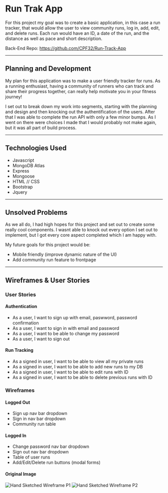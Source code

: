 # Run Trak App
For this project my goal was to create a basic application, in this case a run
tracker, that would allow the user to view community runs, log in, add, edit,
and delete runs. Each run would have an ID, a date of the run, and the distance
as well as pace and short description.

Back-End Repo: https://github.com/CPF32/Run-Track-App

- - - -

## Planning and Development
My plan for this application was to make a user friendly tracker for runs.
As a running enthusiast, having a community of runners who can track and share
their progress together, can really help motivate you in your fitness journey!


I set out to break down my work into segments, starting with the planning and
design and then knocking out the authentification of the users. After that
I was able to complete the run API with only a few minor bumps. As I went on
there were choices I made that I would probably not make again, but it was
all part of build process.

- - - -

## Technologies Used
  - Javascript
  - MongoDB Atlas
  - Express
  - Mongoose
  - HTML // CSS
  - Bootstrap
  - Jquery

- - - -

## Unsolved Problems
As we all do, I had high hopes for this project and set out to create some
really cool components. I wasnt able to knock out every option I set out to
implement, but I got every core aspect completed which I am happy with.

My future goals for this project would be:
  - Mobile friendly (improve dynamic nature of the UI)
  - Add community run feature to frontpage

- - - -

## Wireframes & User Stories
### User Stories
#### Authentication
  - As a user, I want to sign up with email, paswword, password confirmation
  - As a user, I want to sign in with email and password
  - As a user, I want to be able to change my password
  - As a user, I want to sign out

#### Run Tracking
  - As a signed in user, I want to be able to view all my private runs
  - As a signed in user, I want to be able to add new runs to my DB
  - As a signed in user, I want to be able to edit runs with ID
  - As a signed in user, I want to be able to delete previous runs with ID

### Wireframes
#### Logged Out
  - Sign up nav bar dropdown
  - Sign in nav bar dropdown
  - Community run table

#### Logged In
  - Change password nav bar dropdown
  - Sign out nav bar dropdown
  - Table of user runs
  - Add/Edit/Delete run buttons (modal forms)

#### Original Image
![Hand Sketched Wireframe P1](https://user-images.githubusercontent.com/69026929/99465692-8bf8a880-2900-11eb-8b41-20e53e43e4ed.jpg)
![Hand Sketched Wireframe P2](https://user-images.githubusercontent.com/69026929/99465699-8e5b0280-2900-11eb-89b7-1aa8d75479f0.jpg)
